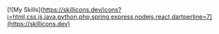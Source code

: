 [![My Skills](https://skillicons.dev/icons?i=html,css,js,java,python,php,spring,express,nodejs,react,dartperline=7](https://skillicons.dev)
